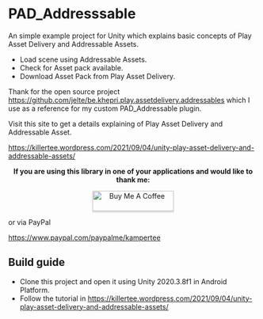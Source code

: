 # PAD_Addresssable

An simple example project for Unity which explains basic concepts of Play Asset Delivery and Addressable Assets.  

+ Load scene using Addressable Assets.
+ Check for Asset pack available.
+ Download Asset Pack from Play Asset Delivery.  

Thank for the open source project <https://github.com/jelte/be.khepri.play.assetdelivery.addressables> which I use as a reference for my custom PAD_Addressable plugin.

Visit this site to get a details explaining of Play Asset Delivery and Addressable Asset.

https://killertee.wordpress.com/2021/09/04/unity-play-asset-delivery-and-addressable-assets/

**<p align="center">If you are using this library in one of your applications and would like to thank me:</p>**

<p align="center"><a href="https://www.buymeacoffee.com/KamperTee" target="_blank" ><img src="https://www.buymeacoffee.com/assets/img/custom_images/orange_img.png" alt="Buy Me A Coffee" style="height: 41px !important;width: 164px !important;box-shadow: 0px 3px 2px 0px rgba(190, 190, 190, 0.5) !important;-webkit-box-shadow: 0px 3px 2px 0px rgba(190, 190, 190, 0.5) !important;" ></a></p>

or via PayPal

https://www.paypal.com/paypalme/kampertee

## Build guide

+ Clone this project and open it using Unity 2020.3.8f1 in Android Platform.  
+ Follow the tutorial in <https://killertee.wordpress.com/2021/09/04/unity-play-asset-delivery-and-addressable-assets/>

